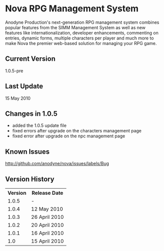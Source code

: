Nova RPG Management System
==========================
Anodyne Production's next-generation RPG management system combines popular features from the SIMM Management System as well as new features like internationalization, developer enhancements, commenting on entries, dynamic forms, multiple characters per player and much more to make Nova the premier web-based solution for managing your RPG game.

Current Version
---------------
1.0.5-pre

Last Update
-----------
15 May 2010

Changes in 1.0.5
----------------
* added the 1.0.5 update file
* fixed errors after upgrade on the characters management page
* fixed error after upgrade on the npc management page

Known Issues
------------
http://github.com/anodyne/nova/issues/labels/Bug

Version History
---------------
<table>
	<tr>
		<th>Version</th><th>Release Date</th>
	</tr>
	<tr>
		<td>1.0.5</td><td>-</td>
	</tr>
	<tr>
		<td>1.0.4</td><td>12 May 2010</td>
	</tr>
	<tr>
		<td>1.0.3</td><td>26 April 2010</td>
	</tr>
	<tr>
		<td>1.0.2</td><td>20 April 2010</td>
	</tr>
	<tr>
		<td>1.0.1</td><td>16 April 2010</td>
	</tr>
	<tr>
		<td>1.0</td><td>15 April 2010</td>
	</tr>
</table>